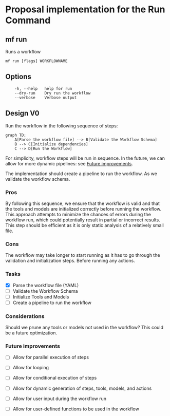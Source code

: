 # Proposal implementation for the Run Command

## mf run

Runs a workflow

```text
mf run [flags] WORKFLOWNAME
```

## Options

```text
    -h, --help   help for run
    --dry-run    Dry run the workflow
    --verbose    Verbose output
```

## Design V0

Run the workflow in the following sequence of steps:

```mermaid
graph TD;
    A[Parse the workflow file] --> B[Validate the Workflow Schema]
    B --> C[Initialize dependencies]
    C --> D[Run the Workflow]
```

For simplicity, workflow steps will be run in sequence. In the future, we can allow for more dynamic pipelines: see [Future improvements](#future-improvements).

The implementation should create a pipeline to run the workflow. As we validate the workflow schema.

### Pros

By following this sequence, we ensure that the workflow is valid and that the tools and models are initialized correctly before running the workflow. This approach attempts to minimize the chances of errors during the workflow run, which could potentially result in partial or incorrect results. This step should be efficient as it is only static analysis of a relatively small file.

### Cons

The workflow may take longer to start running as it has to go through the validation and initialization steps. Before running any actions. 

### Tasks

- [x] Parse the workflow file (YAML)
- [ ] Validate the Workflow Schema
- [ ] Initialize Tools and Models
- [ ] Create a pipeline to run the workflow

### Considerations

Should we prune any tools or models not used in the workflow? This could be a future optimization.


### Future improvements

- [ ] Allow for parallel execution of steps
- [ ] Allow for looping
- [ ] Allow for conditional execution of steps
- [ ] Allow for dynamic generation of steps, tools, models, and actions
- [ ] Allow for user input during the workflow run
- [ ] Allow for user-defined functions to be used in the workflow

